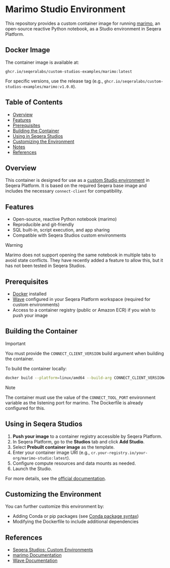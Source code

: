 # Marimo Studio Environment

This repository provides a custom container image for running [marimo](https://marimo.io), an open-source reactive Python notebook, as a Studio environment in Seqera Platform.

## Docker Image

The container image is available at:
```
ghcr.io/seqeralabs/custom-studios-examples/marimo:latest
```

For specific versions, use the release tag (e.g., `ghcr.io/seqeralabs/custom-studios-examples/marimo:v1.0.0`).

## Table of Contents

- [Overview](#overview)
- [Features](#features)
- [Prerequisites](#prerequisites)
- [Building the Container](#building-the-container)
- [Using in Seqera Studios](#using-in-seqera-studios)
- [Customizing the Environment](#customizing-the-environment)
- [Notes](#notes)
- [References](#references)

## Overview

This container is designed for use as a [custom Studio environment](https://docs.seqera.io/platform-cloud/studios/custom-envs) in Seqera Platform. It is based on the required Seqera base image and includes the necessary `connect-client` for compatibility.

## Features

- Open-source, reactive Python notebook (marimo)
- Reproducible and git-friendly
- SQL built-in, script execution, and app sharing
- Compatible with Seqera Studios custom environments

> [!WARNING]
> Marimo does not support opening the same notebook in multiple tabs to avoid state conflicts. They have recently added a feature to allow this, but it has not been tested in Seqera Studios.

## Prerequisites

- [Docker](https://www.docker.com/) installed
- [Wave](https://docs.seqera.io/platform-cloud/wave/) configured in your Seqera Platform workspace (required for custom environments)
- Access to a container registry (public or Amazon ECR) if you wish to push your image

## Building the Container

> [!IMPORTANT]
> You must provide the `CONNECT_CLIENT_VERSION` build argument when building the container.

To build the container locally:

```sh
docker build --platform=linux/amd64 --build-arg CONNECT_CLIENT_VERSION=0.8 -t marimo-studio .
```

> [!NOTE]
> The container must use the value of the `CONNECT_TOOL_PORT` environment variable as the listening port for marimo. The Dockerfile is already configured for this.

## Using in Seqera Studios

1. **Push your image** to a container registry accessible by Seqera Platform.
2. In Seqera Platform, go to the **Studios** tab and click **Add Studio**.
3. Select **Prebuilt container image** as the template.
4. Enter your container image URI (e.g., `cr.your-registry.io/your-org/marimo-studio:latest`).
5. Configure compute resources and data mounts as needed.
6. Launch the Studio.

For more details, see the [official documentation](https://docs.seqera.io/platform-cloud/studios/custom-envs).

## Customizing the Environment

You can further customize this environment by:

- Adding Conda or pip packages (see [Conda package syntax](https://docs.seqera.io/platform-cloud/studios/custom-envs#conda-package-syntax))
- Modifying the Dockerfile to include additional dependencies

## References

- [Seqera Studios: Custom Environments](https://docs.seqera.io/platform-cloud/studios/custom-envs)
- [marimo Documentation](https://marimo.io)
- [Wave Documentation](https://docs.seqera.io/platform-cloud/wave/)
